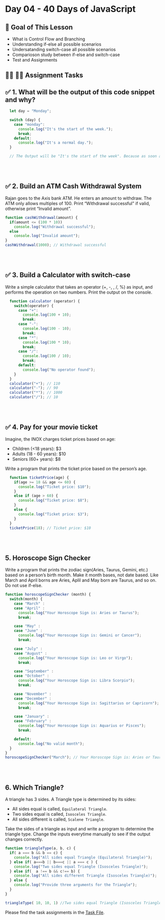 # Day 04 - 40 Days of JavaScript

## **🎯 Goal of This Lesson**

- What is Control Flow and Branching
- Understanding if-else all possible scenarios
- Undersatanding switch-case all possible scenarios
- Comparioson study between if-else and switch-case
- Test and Assignments

## **👩‍💻 🧑‍💻 Assignment Tasks**


## ✅ 1. What will be the output of this code snippet and why?

```js
  let day = "Monday";

  switch (day) {
    case "monday":
      console.log("It's the start of the week.");
      break;
    default:
      console.log("It's a normal day.");
  }

  // The Output will be "It's the start of the week". Because as soon as the switch case find the case as monday, it will print "It's the start of the week" in console and break the loop. So it won't go for default case;
```

<br/><br/>

## ✅ 2. Build an ATM Cash Withdrawal System
Rajan goes to the Axis bank ATM. He enters an amount to withdraw. The ATM only allows multiples of 100. Print “Withdrawal successful” if valid, otherwise print “Invalid amount”.

```js
function cashWithdrawal(amount) {
  if(amount <= (100 * 10))
    console.log("Withdrawal successful");
  else 
    console.log("Invalid amount");
}
cashWithdrawal(1000); // Withdrawal successful
```

<br/><br/>

## ✅ 3. Build a Calculator with switch-case
Write a simple calculator that takes an operator (+, -, , /, %) as input, and performs the operation on two numbers. Print the output on the console.

```js
  function calculator (operator) {
    switch(operator) {
      case "+":
        console.log(100 + 10);
        break;
      case "-":
        console.log(100 - 10);
        break;
      case "*":
        console.log(100 * 10);
        break;
      case "/":
        console.log(100 / 10);
        break;
      default:
        console.log("No operator found");
    }
  }
  calculator("+"); // 110
  calculator("-"); // 90
  calculator("*"); // 1000
  calculator("/"); // 10
```

<br/><br/>

## ✅ 4. Pay for your movie ticket
Imagine, the INOX charges ticket prices based on age:
- Children (<18 years): $3
- Adults (18 - 60 years): $10
- Seniors (60+ years): $8

Write a program that prints the ticket price based on the person’s age.

```js
  function ticketPrice(age) {
    if(age >= 18 && age <= 60) {
      console.log("Ticket price: $10");
    }
    else if (age > 60) {
      console.log("Ticket price: $8");
    }
    else {
      console.log("Ticket price: $3");
    }
  }
  ticketPrice(18); // Ticket price: $10
```

<br/><br/>

## 5. Horoscope Sign Checker
Write a program that prints the zodiac sign(Aries, Taurus, Gemini, etc.) based on a person’s birth month. Make it month bases, not date based. Like March and April borns are Aries, Aplil and May born are Taurus, and so on. Do not use if-else.

```js
function horoscopeSignChecker (month) {
  switch(month) {
    case "March" :
    case "April" :
      console.log("Your Horoscope Sign is: Aries or Taurus");
      break;

    case "May" :
    case "June" :
      console.log("Your Horoscope Sign is: Gemini or Cancer");
      break;

    case "July" :
    case "August" :
      console.log("Your Horoscope Sign is: Leo or Virgo");
      break;

    case "September" :
    case "October" :
      console.log("Your Horoscope Sign is: Libra Scorpio");
      break;

    case "November" :
    case "December" :
      console.log("Your Horoscope Sign is: Sagittarius or Capricorn");
      break;

    case "January" :
    case "February" :
      console.log("Your Horoscope Sign is: Aquarius or Pisces");
      break;

    default:
      console.log("No valid month");
  }
}
horoscopeSignChecker("March"); // Your Horoscope Sign is: Aries or Taurus
```

<br/><br/>

## 6. Which Triangle?
A triangle has 3 sides. A Triangle type is determined by its sides:
- All sides equal is called, `Equilateral Triangle`.
- Two sides equal is called, `Isosceles Triangle`.
- All sides different is called, `Scalene Triangle`.

Take the sides of a triangle as input and write a program to determine the triangle type. Change the inputs everytime manually to see if the output changes correctly.

```js
function triangleType(a, b, c) {
  if( a === b && b == c) {
    console.log("All sides equal Triangle (Equilateral Triangle)");
  } else if( a===b || b===c || a === c ) {
    console.log("Two sides equal Triangle (Isosceles Triangle)");
  } else if(  a !== b && c!== b) {
    console.log("All sides different Triangle (Isosceles Triangle)");
  } else {
    console.log("Provide three arguments for the Triangle");
  }
}

triangleType( 10, 10, 1) //Two sides equal Triangle (Isosceles Triangle)
```

Please find the task assignments in the [Task File](./task.md).